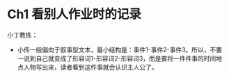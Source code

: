 # Ch1 看别人作业时的记录

小丁教练：

- 小传一般偏向于叙事型文本，最小结构是：事件1-事件2-事件3。所以，不要一说到自己就变成了形容词1-形容词2-形容词3，而是要将一件件事的时间地点人物写出来，读者看到这件事就会认识主人公了。